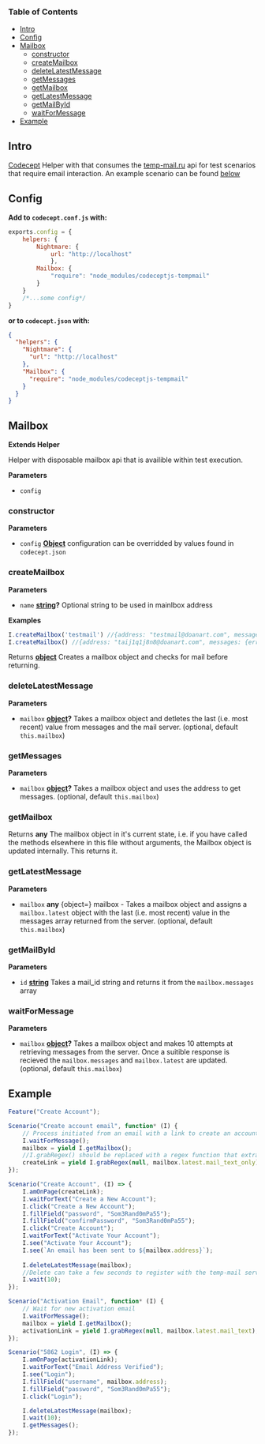 <!-- Generated by documentation.js. Update this documentation by updating the source code. -->

### Table of Contents

-   [Intro](#intro)
-   [Config](#config)
-   [Mailbox](#mailbox)
    -   [constructor](#constructor)
    -   [createMailbox](#createmailbox)
    -   [deleteLatestMessage](#deletelatestmessage)
    -   [getMessages](#getmessages)
    -   [getMailbox](#getmailbox)
    -   [getLatestMessage](#getlatestmessage)
    -   [getMailById](#getmailbyid)
    -   [waitForMessage](#waitformessage)
-   [Example](#example)

## Intro

[Codecept](http://codecept.io/) Helper with that consumes the [temp-mail.ru](https://temp-mail.ru/en/api/) api for test scenarios that require email interaction. An example scenario can be found [below](#example)


## Config

**Add to `codecept.conf.js` with:**

```javascript
exports.config = {
    helpers: {
        Nightmare: {
            url: "http://localhost"
            },
        Mailbox: {
            "require": "node_modules/codeceptjs-tempmail"
        }
    }
    /*...some config*/
}
```

**or to `codecept.json` with:**

```json
{
  "helpers": {
    "Nightmare": {
      "url": "http://localhost"
    },
    "Mailbox": {
      "require": "node_modules/codeceptjs-tempmail"
    }
  }
}
```


## Mailbox

**Extends Helper**

Helper with disposable mailbox api that is availible within test execution.

**Parameters**

-   `config`  

### constructor

**Parameters**

-   `config` **[Object](https://developer.mozilla.org/en-US/docs/Web/JavaScript/Reference/Global_Objects/Object)** configuration can be overridded by values found in `codecept.json`

### createMailbox

**Parameters**

-   `name` **[string](https://developer.mozilla.org/en-US/docs/Web/JavaScript/Reference/Global_Objects/String)?** Optional string to be used in mainlbox address

**Examples**

```javascript
I.createMailbox('testmail') //{address: "testmail@doanart.com", messages: {error: "there are no messages yet"}}
I.createMailbox() //{address: "taij1q1j8n8@doanart.com", messages: {error: "there are no messages yet"}}
```

Returns **[object](https://developer.mozilla.org/en-US/docs/Web/JavaScript/Reference/Global_Objects/Object)** Creates a mailbox object and checks for mail before returning.

### deleteLatestMessage

**Parameters**

-   `mailbox` **[object](https://developer.mozilla.org/en-US/docs/Web/JavaScript/Reference/Global_Objects/Object)?** Takes a mailbox object and detletes the last (i.e. most recent) value from messages and the mail server. (optional, default `this.mailbox`)

### getMessages

**Parameters**

-   `mailbox` **[object](https://developer.mozilla.org/en-US/docs/Web/JavaScript/Reference/Global_Objects/Object)?** Takes a mailbox object and uses the address to get messages. (optional, default `this.mailbox`)

### getMailbox

Returns **any** The mailbox object in it's current state, i.e. if you have called the methods elsewhere in this file without arguments, the Mailbox object is updated internally. This returns it.

### getLatestMessage

**Parameters**

-   `mailbox` **any** {object=} mailbox - Takes a mailbox object and assigns a `mailbox.latest` object with the last (i.e. most recent) value in the messages array returned from the server. (optional, default `this.mailbox`)

### getMailById

**Parameters**

-   `id` **[string](https://developer.mozilla.org/en-US/docs/Web/JavaScript/Reference/Global_Objects/String)** Takes a mail_id string and returns it from the `mailbox.messages` array

### waitForMessage

**Parameters**

-   `mailbox` **[object](https://developer.mozilla.org/en-US/docs/Web/JavaScript/Reference/Global_Objects/Object)?** Takes a mailbox object and makes 10 attempts at retrieving messages from the server. Once a suitible response is recieved the `mailbox.messages` and `mailbox.latest` are updated. (optional, default `this.mailbox`)

## Example

```javascript
Feature("Create Account");

Scenario("Create account email", function* (I) {
    // Process initiated from an email with a link to create an account.
    I.waitForMessage();
    mailbox = yield I.getMailbox();
    //I.grabRegex() should be replaced with a regex function that extracts a value from the supplied email text.
    createLink = yield I.grabRegex(null, mailbox.latest.mail_text_only);
});

Scenario("Create Account", (I) => {
    I.amOnPage(createLink);
    I.waitForText("Create a New Account");
    I.click("Create a New Account");
    I.fillField("password", "Som3Rand0mPa55");
    I.fillField("confirmPassword", "Som3Rand0mPa55");
    I.click("Create Account");
    I.waitForText("Activate Your Account");
    I.see("Activate Your Account");
    I.see(`An email has been sent to ${mailbox.address}`);
    
    I.deleteLatestMessage(mailbox);
    //Delete can take a few seconds to register with the temp-mail server, it's recommended that an arbitrary wait is used in your scenario.
    I.wait(10);
});

Scenario("Activation Email", function* (I) {
    // Wait for new activation email
    I.waitForMessage();
    mailbox = yield I.getMailbox();
    activationLink = yield I.grabRegex(null, mailbox.latest.mail_text);
});

Scenario("5862 Login", (I) => {
    I.amOnPage(activationLink);
    I.waitForText("Email Address Verified");
    I.see("Login");
    I.fillField("username", mailbox.address);
    I.fillField("password", "Som3Rand0mPa55");
    I.click("Login");

    I.deleteLatestMessage(mailbox);
    I.wait(10);
    I.getMessages();
});
```

